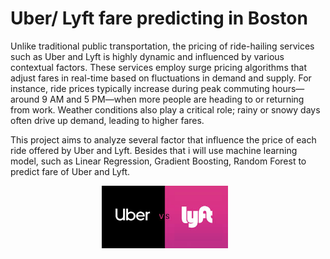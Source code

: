 # Uber/ Lyft fare predicting in Boston

Unlike traditional public transportation, the pricing of ride-hailing services such as Uber and Lyft is highly dynamic and influenced by various contextual factors. These services employ surge pricing algorithms that adjust fares in real-time based on fluctuations in demand and supply. For instance, ride prices typically increase during peak commuting hours—around 9 AM and 5 PM—when more people are heading to or returning from work. Weather conditions also play a critical role; rainy or snowy days often drive up demand, leading to higher fares.

This project aims to analyze several factor that influence the price of each ride offered by Uber and Lyft. Besides that i will use machine learning model, such as Linear Regression, Gradient Boosting, Random Forest to predict fare of Uber and Lyft.



<p align="center">
  <img src="./static/image/Uber and Lyft logo.jpg" width="40%" style="display:inline-block; margin-right:10px;">
</p>
